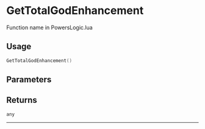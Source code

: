 # GetTotalGodEnhancement
Function name in PowersLogic.lua
## Usage
```lua
GetTotalGodEnhancement()
```
## Parameters

## Returns
`any`

---